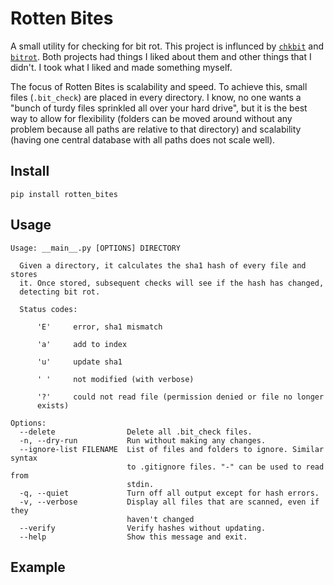 # Rotten Bites

A small utility for checking for bit rot. This project is influnced by [`chkbit`][chkbit] and [`bitrot`][bitrot]. Both projects had things I liked about them and other things that I didn't. I took what I liked and made something myself.

The focus of Rotten Bites is scalability and speed. To achieve this, small files (`.bit_check`) are placed in every directory. I know, no one wants a "bunch of turdy files sprinkled all over your hard drive", but it is the best way to allow for flexibility (folders can be moved around without any problem because all paths are relative to that directory) and scalability (having one central database with all paths does not scale well).

## Install

```
pip install rotten_bites
```

## Usage

```
Usage: __main__.py [OPTIONS] DIRECTORY

  Given a directory, it calculates the sha1 hash of every file and stores
  it. Once stored, subsequent checks will see if the hash has changed,
  detecting bit rot.

  Status codes:

      'E'     error, sha1 mismatch

      'a'     add to index

      'u'     update sha1

      ' '     not modified (with verbose)

      '?'     could not read file (permission denied or file no longer
      exists)

Options:
  --delete                Delete all .bit_check files.
  -n, --dry-run           Run without making any changes.
  --ignore-list FILENAME  List of files and folders to ignore. Similar syntax
                          to .gitignore files. "-" can be used to read from
                          stdin.
  -q, --quiet             Turn off all output except for hash errors.
  -v, --verbose           Display all files that are scanned, even if they
                          haven't changed
  --verify                Verify hashes without updating.
  --help                  Show this message and exit.
```

## Example


[chkbit]: https://github.com/laktak/chkbit
[bitrot]: https://github.com/ambv/bitrot/

